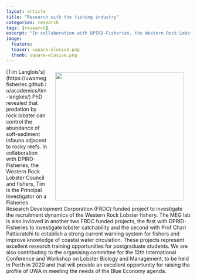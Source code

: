 ```yaml
---
layout: article
title: "Research with the fishing industry"
categories: research
tags: [research]
excerpt: "In collaboration with DPIRD-Fisheries, the Western Rock Lobster Council and fishers we are investigating the recruitment dynamics of the Western Rock Lobster fishery."
image:
  feature: 
  teaser: square-elusive.png
  thumb: square-elusive.png
---
```

<img src='/images/RHLobster.png' align='right' width="350" hspace="20" vspace="10">
[Tim Langlois's](https://uwamegfisheries.github.io/academics/tim-langlois/) PhD revealed that predation by rock lobster can control the abundance of soft-sediment infauna adjacent to rocky reefs. In collaboration with DPIRD-Fisheries, the Western Rock Lobster Council and fishers, Tim is the Principal Investigator on a Fisheries Research Development Corporation (FRDC) funded project to investigate the recruitment dynamics of the Western Rock Lobster fishery. The MEG lab is also invloved in another two FRDC funded projects, the first with DPRID-Fisheries to investigate lobster catchability and the second with Prof Chari Pattiaratchi to establish a strong current warning system for fishers and improve knowledge of coastal water circulation. These projects represent excellent research training opportunities for postgraduate students. We are also contributing to the organising committee for the 12th International Conference and Workshop on Lobster Biology and Management, to be held in Perth in 2020 and that will provide an excellent opportunity for raising the profile of UWA in meeting the needs of the Blue Economy agenda.
